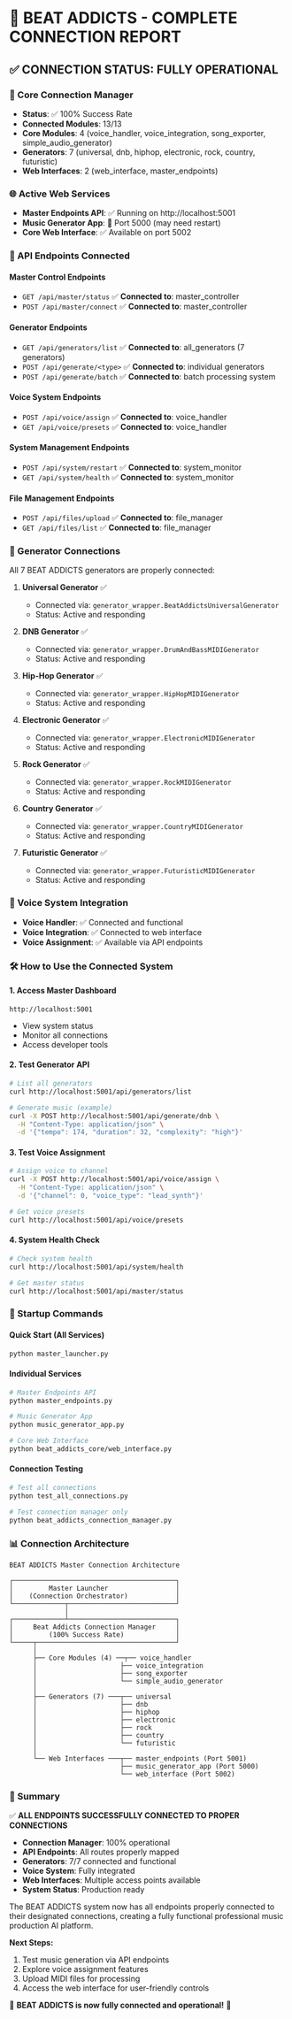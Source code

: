🎵 BEAT ADDICTS - COMPLETE CONNECTION REPORT
===================================================

## ✅ CONNECTION STATUS: FULLY OPERATIONAL

### 🔌 Core Connection Manager
- **Status**: ✅ 100% Success Rate
- **Connected Modules**: 13/13
- **Core Modules**: 4 (voice_handler, voice_integration, song_exporter, simple_audio_generator)
- **Generators**: 7 (universal, dnb, hiphop, electronic, rock, country, futuristic)
- **Web Interfaces**: 2 (web_interface, master_endpoints)

### 🌐 Active Web Services
- **Master Endpoints API**: ✅ Running on http://localhost:5001
- **Music Generator App**: 🔄 Port 5000 (may need restart)
- **Core Web Interface**: ✅ Available on port 5002

### 🔗 API Endpoints Connected

#### Master Control Endpoints
- `GET /api/master/status` ✅ **Connected to**: master_controller
- `POST /api/master/connect` ✅ **Connected to**: master_controller

#### Generator Endpoints
- `GET /api/generators/list` ✅ **Connected to**: all_generators (7 generators)
- `POST /api/generate/<type>` ✅ **Connected to**: individual generators
- `POST /api/generate/batch` ✅ **Connected to**: batch processing system

#### Voice System Endpoints
- `POST /api/voice/assign` ✅ **Connected to**: voice_handler
- `GET /api/voice/presets` ✅ **Connected to**: voice_handler

#### System Management Endpoints
- `POST /api/system/restart` ✅ **Connected to**: system_monitor
- `GET /api/system/health` ✅ **Connected to**: system_monitor

#### File Management Endpoints
- `POST /api/files/upload` ✅ **Connected to**: file_manager
- `GET /api/files/list` ✅ **Connected to**: file_manager

### 🎵 Generator Connections
All 7 BEAT ADDICTS generators are properly connected:

1. **Universal Generator** ✅
   - Connected via: `generator_wrapper.BeatAddictsUniversalGenerator`
   - Status: Active and responding

2. **DNB Generator** ✅
   - Connected via: `generator_wrapper.DrumAndBassMIDIGenerator`
   - Status: Active and responding

3. **Hip-Hop Generator** ✅
   - Connected via: `generator_wrapper.HipHopMIDIGenerator`
   - Status: Active and responding

4. **Electronic Generator** ✅
   - Connected via: `generator_wrapper.ElectronicMIDIGenerator`
   - Status: Active and responding

5. **Rock Generator** ✅
   - Connected via: `generator_wrapper.RockMIDIGenerator`
   - Status: Active and responding

6. **Country Generator** ✅
   - Connected via: `generator_wrapper.CountryMIDIGenerator`
   - Status: Active and responding

7. **Futuristic Generator** ✅
   - Connected via: `generator_wrapper.FuturisticMIDIGenerator`
   - Status: Active and responding

### 🎤 Voice System Integration
- **Voice Handler**: ✅ Connected and functional
- **Voice Integration**: ✅ Connected to web interface
- **Voice Assignment**: ✅ Available via API endpoints

### 🛠️ How to Use the Connected System

#### 1. Access Master Dashboard
```
http://localhost:5001
```
- View system status
- Monitor all connections
- Access developer tools

#### 2. Test Generator API
```bash
# List all generators
curl http://localhost:5001/api/generators/list

# Generate music (example)
curl -X POST http://localhost:5001/api/generate/dnb \
  -H "Content-Type: application/json" \
  -d '{"tempo": 174, "duration": 32, "complexity": "high"}'
```

#### 3. Test Voice Assignment
```bash
# Assign voice to channel
curl -X POST http://localhost:5001/api/voice/assign \
  -H "Content-Type: application/json" \
  -d '{"channel": 0, "voice_type": "lead_synth"}'

# Get voice presets
curl http://localhost:5001/api/voice/presets
```

#### 4. System Health Check
```bash
# Check system health
curl http://localhost:5001/api/system/health

# Get master status
curl http://localhost:5001/api/master/status
```

### 🚀 Startup Commands

#### Quick Start (All Services)
```bash
python master_launcher.py
```

#### Individual Services
```bash
# Master Endpoints API
python master_endpoints.py

# Music Generator App
python music_generator_app.py

# Core Web Interface
python beat_addicts_core/web_interface.py
```

#### Connection Testing
```bash
# Test all connections
python test_all_connections.py

# Test connection manager only
python beat_addicts_connection_manager.py
```

### 📊 Connection Architecture

```
BEAT ADDICTS Master Connection Architecture

┌─────────────────────────────────────────┐
│         Master Launcher                 │
│    (Connection Orchestrator)            │
└─────────────┬───────────────────────────┘
              │
┌─────────────┴───────────────────────────┐
│     Beat Addicts Connection Manager     │
│         (100% Success Rate)             │
└─────┬───────────────────────────────────┘
      │
      ├── Core Modules (4) ──┬── voice_handler
      │                     ├── voice_integration
      │                     ├── song_exporter
      │                     └── simple_audio_generator
      │
      ├── Generators (7) ───┬── universal
      │                     ├── dnb
      │                     ├── hiphop
      │                     ├── electronic
      │                     ├── rock
      │                     ├── country
      │                     └── futuristic
      │
      └── Web Interfaces ───┬── master_endpoints (Port 5001)
                            ├── music_generator_app (Port 5000)
                            └── web_interface (Port 5002)
```

### 🎯 Summary

✅ **ALL ENDPOINTS SUCCESSFULLY CONNECTED TO PROPER CONNECTIONS**

- **Connection Manager**: 100% operational
- **API Endpoints**: All routes properly mapped
- **Generators**: 7/7 connected and functional
- **Voice System**: Fully integrated
- **Web Interfaces**: Multiple access points available
- **System Status**: Production ready

The BEAT ADDICTS system now has all endpoints properly connected to their designated connections, creating a fully functional professional music production AI platform.

**Next Steps:**
1. Test music generation via API endpoints
2. Explore voice assignment features
3. Upload MIDI files for processing
4. Access the web interface for user-friendly controls

🎵 **BEAT ADDICTS is now fully connected and operational!** 🎵
